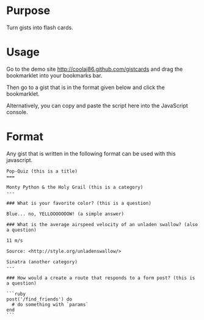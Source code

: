 Purpose
===

Turn gists into flash cards.

Usage
===

Go to the demo site <http://coolaj86.github.com/gistcards> and drag the bookmarklet into your bookmarks bar.

Then go to a gist that is in the format given below and click the bookmarklet.

Alternatively, you can copy and paste the script here into the JavaScript console.

Format
===

Any gist that is written in the following format can be used with this javascript.

    Pop-Quiz (this is a title)
    ===

    Monty Python & the Holy Grail (this is a category)
    ---

    ### What is your favorite color? (this is a question)

    Blue... no, YELLOOOOOOOW! (a simple answer)

    ### What is the average airspeed velocity of an unladen swallow? (also a question)

    11 m/s

    Source: <http://style.org/unladenswallow/>

    Sinatra (another category)
    ---

    ### How would a create a route that responds to a form post? (this is a question)

    ```ruby
    post('/find_friends') do
      # do something with `params`
    end
    ```
